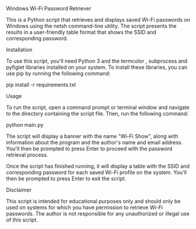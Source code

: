 Windows Wi-Fi Password Retriever

This is a Python script that retrieves and displays saved Wi-Fi passwords on Windows using the netsh command-line utility. The script presents the results in a user-friendly table format that shows the SSID and corresponding password.

Installation

To use this script, you'll need Python 3 and the termcolor , subprocess and pyfiglet libraries installed on your system. To install these libraries, you can use pip by running the following command:

pip install -r requirements.txt

Usage

To run the script, open a command prompt or terminal window and navigate to the directory containing the script file. Then, run the following command:


python main.py

The script will display a banner with the name "Wi-Fi Show", along with information about the program and the author's name and email address. You'll then be prompted to press Enter to proceed with the password retrieval process.

Once the script has finished running, it will display a table with the SSID and corresponding password for each saved Wi-Fi profile on the system. You'll then be prompted to press Enter to exit the script.

Disclaimer

This script is intended for educational purposes only and should only be used on systems for which you have permission to retrieve Wi-Fi passwords. The author is not responsible for any unauthorized or illegal use of this script.
